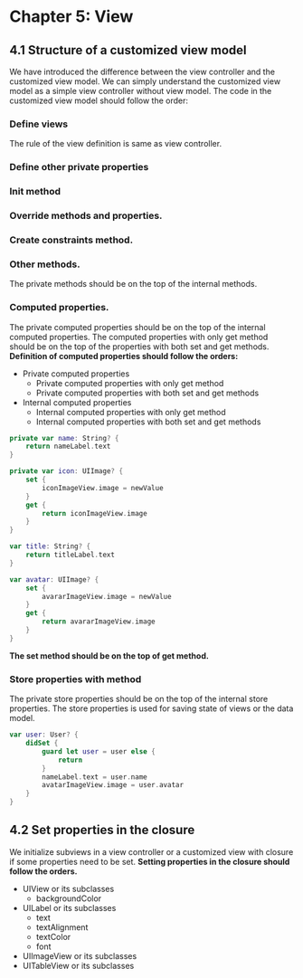 # Chapter 5: View

## 4.1 Structure of a customized view model

We have introduced the difference between the view controller and the customized view model.
We can simply understand the customized view model as a simple view controller without view model.
The code in the customized view model should follow the order:

### Define views

The rule of the view definition is same as view controller.

### Define other private properties
### Init method
### Override methods and properties.
### Create constraints method.
### Other methods.

The private methods should be on the top of the internal methods.

### Computed properties.

The private computed properties should be on the top of the internal computed properties.
The computed properties with only get method should be on the top of the properties with both set and get methods.
**Definition of computed properties should follow the orders:**

- Private computed properties
    - Private computed properties with only get method
    - Private computed properties with both set and get methods
- Internal computed properties
    - Internal computed properties with only get method
    - Internal computed properties with both set and get methods

```swift
private var name: String? {
    return nameLabel.text
}

private var icon: UIImage? {
    set {
        iconImageView.image = newValue
    }
    get {
        return iconImageView.image
    }
}

var title: String? {
    return titleLabel.text
}

var avatar: UIImage? {
    set {
        avararImageView.image = newValue
    }
    get {
        return avararImageView.image
    }
}

```

**The set method should be on the top of get method.**

### Store properties with method

The private store properties should be on the top of the internal store properties.
The store properties is used for saving state of views or the data model.

```swift
var user: User? {
    didSet {
        guard let user = user else {
            return
        }
        nameLabel.text = user.name
        avatarImageView.image = user.avatar
    }
}
```

## 4.2 Set properties in the closure

We initialize subviews in a view controller or a customized view with closure if some properties need to be set.
**Setting properties in the closure should follow the orders.**

- UIView or its subclasses
    - backgroundColor
- UILabel or its subclasses
    - text
    - textAlignment
    - textColor
    - font
- UIImageView or its subclasses
- UITableView or its subclasses